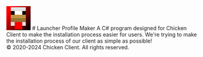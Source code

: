 <img src="logo.png">
# Launcher Profile Maker
A C# program designed for Chicken Client to make the installation process easier for users.
We're trying to make the installation process of our client as simple as possible!
<br>
&copy; 2020-2024 Chicken Client. All rights reserved.
